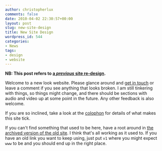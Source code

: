 ```yaml
---
author: christopherlux
comments: false
date: 2010-04-02 22:30:57+00:00
layout: post
slug: new-site-design
title: New Site Design
wordpress_id: 544
categories:
- News
tags:
- design
- website
---
```


**NB: This post refers to [a _previous_ site re-design](http://v2.chrisswithinbank.net).**

Welcome to a new look website. Please glance around and [get in touch](http://www.chrisswithinbank.net/contact/) or leave a comment if you see anything that looks broken. I am still tinkering with things, so things might change, and there should be sections with audio and video up at some point in the future. Any other feedback is also welcome.

If you are so inclined, take a look at the [colophon](http://v2.chrisswithinbank.net/colophon/) for details of what makes this site tick.

If you can't find something that used to be here, have a root around in [the archived version of the old site](http://v1.chrisswithinbank.net). I think that's all working as it used to. If you have an old link you want to keep using, just put `v1` where you might expect `www` to be and you should end up in the right place.
